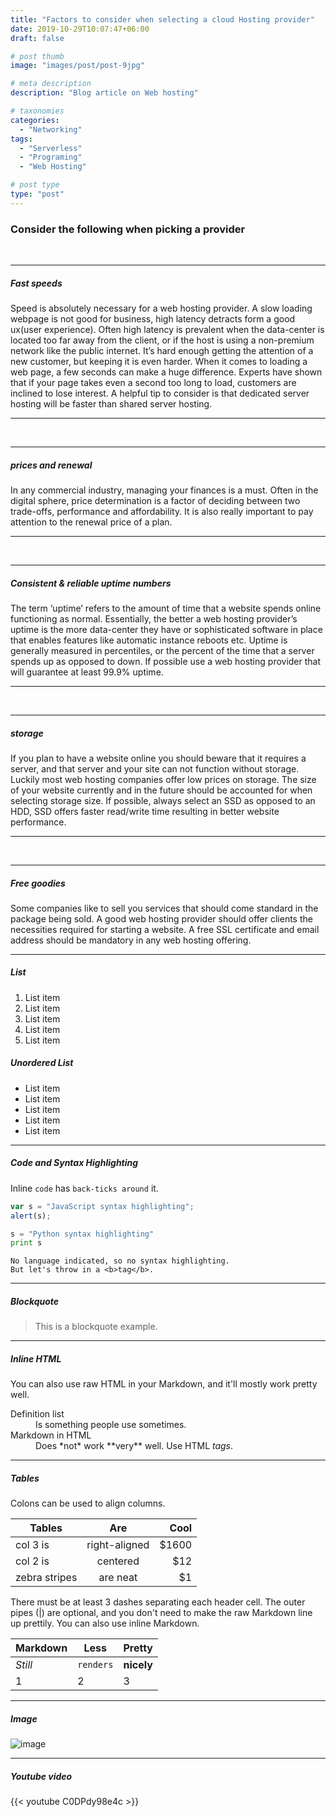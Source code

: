 ```yaml
---
title: "Factors to consider when selecting a cloud Hosting provider"
date: 2019-10-29T10:07:47+06:00
draft: false

# post thumb
image: "images/post/post-9jpg"

# meta description
description: "Blog article on Web hosting"

# taxonomies
categories: 
  - "Networking"
tags:
  - "Serverless"
  - "Programing"
  - "Web Hosting"

# post type
type: "post"
---
```


### Consider the following when picking a provider

<br>
<hr>

##### Fast speeds 

Speed is absolutely necessary for a web hosting provider. 
A slow loading webpage is not good for business, high latency detracts form a good ux(user experience).
Often high latency is prevalent when the data-center is located too far away from the client,
or if the host is using a non-premium network like the public internet.
It’s hard enough getting the attention of a new customer, but keeping it is even harder.
When it comes to loading a web page, a few seconds can make a huge difference.
Experts have shown that if your page takes even a second too long to load, customers are inclined to lose interest. 
A helpful tip to consider is that dedicated server hosting will be faster than shared server hosting.

<hr>


<br>
<hr>

##### prices and renewal 

In any commercial industry, managing your finances is a must.
Often in the digital sphere, price determination is a factor of deciding between two trade-offs,
performance and affordability. 
It is also really important to pay attention to the renewal price of a plan. 

<hr>

<br>
<hr>

##### Consistent & reliable uptime numbers

The term ‘uptime’ refers to the amount of time that a website spends online functioning as normal. 
Essentially, the better a web hosting provider’s uptime is the more data-center they have or
sophisticated software in place that enables features like automatic instance reboots etc.
Uptime is generally measured in percentiles, or the percent of the time that a server spends up as opposed to down.
If possible use a web hosting provider that will guarantee at least  99.9% uptime. 

<hr>

<br>
<hr>

##### storage  

If you plan to have a website online you should beware that it requires a server,
and that server and your site can not function without storage.
Luckily most web hosting companies offer low prices on storage.
The size of your website currently and in the future should be accounted for when selecting storage size.
If possible, always select an SSD as opposed to an HDD, 
SSD offers faster read/write time resulting in better website performance.

<hr>



<br>
<hr>

##### Free goodies 

Some companies like to sell you services that should come standard in the package being sold. 
A good web hosting provider should offer clients the necessities required for starting a website.
A free SSL certificate and email address should be mandatory in any web hosting offering.  
<hr>
















##### List

1. List item
2. List item
3. List item
4. List item
5. List item

##### Unordered List

* List item
* List item
* List item
* List item
* List item

<hr>

##### Code and Syntax Highlighting

Inline `code` has `back-ticks around` it.

```javascript
var s = "JavaScript syntax highlighting";
alert(s);
```
 
```python
s = "Python syntax highlighting"
print s
```
 
```
No language indicated, so no syntax highlighting. 
But let's throw in a <b>tag</b>.
```

<hr>

##### Blockquote

> This is a blockquote example.

<hr>

##### Inline HTML

You can also use raw HTML in your Markdown, and it'll mostly work pretty well.

<dl>
  <dt>Definition list</dt>
  <dd>Is something people use sometimes.</dd>

  <dt>Markdown in HTML</dt>
  <dd>Does *not* work **very** well. Use HTML <em>tags</em>.</dd>
</dl>


<hr>

##### Tables

Colons can be used to align columns.

| Tables        | Are           | Cool  |
| ------------- |:-------------:| -----:|
| col 3 is      | right-aligned | $1600 |
| col 2 is      | centered      |   $12 |
| zebra stripes | are neat      |    $1 |

There must be at least 3 dashes separating each header cell.
The outer pipes (|) are optional, and you don't need to make the 
raw Markdown line up prettily. You can also use inline Markdown.

Markdown | Less | Pretty
--- | --- | ---
*Still* | `renders` | **nicely**
1 | 2 | 3

<hr>

##### Image

![image](../../images/post/post-1.jpg)

<hr>

##### Youtube video

{{< youtube C0DPdy98e4c >}}